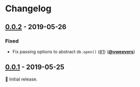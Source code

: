 # Changelog

## [0.0.2] - 2019-05-26

### Fixed

- Fix passing options to abstract `db.open()` ([#1](https://github.com/Level/compose/issues/1)) ([**@vweevers**](https://github.com/vweevers))

## [0.0.1] - 2019-05-25

:seedling: Initial release.

[0.0.2]: https://github.com/Level/compose/compare/v0.0.1...v0.0.2

[0.0.1]: https://github.com/Level/compose/compare/v0.0.0...v0.0.1
